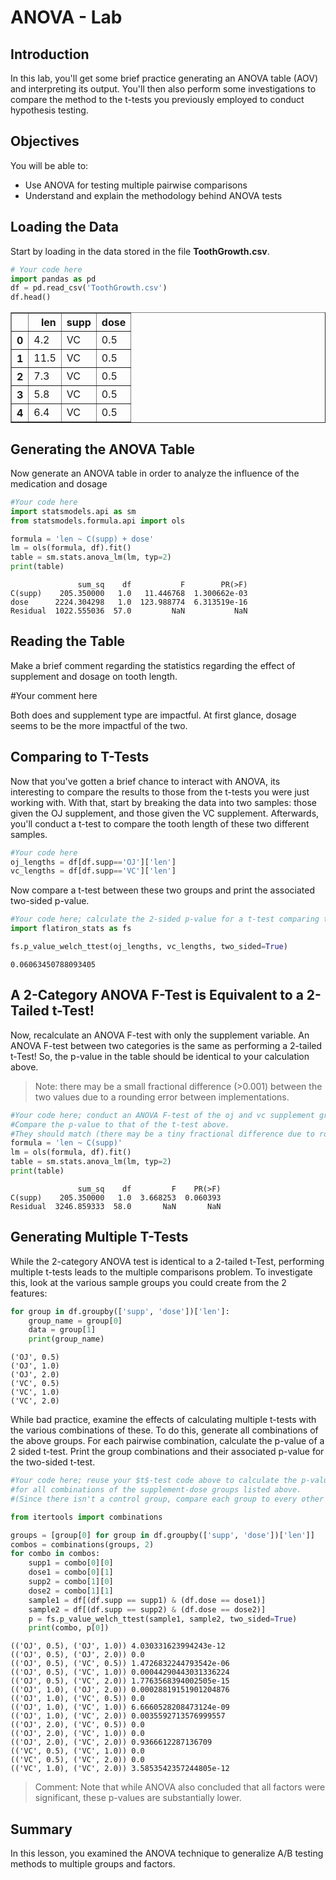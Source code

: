 
# ANOVA  - Lab

## Introduction

In this lab, you'll get some brief practice generating an ANOVA table (AOV) and interpreting its output. You'll then also perform some investigations to compare the method to the t-tests you previously employed to conduct hypothesis testing.

## Objectives

You will be able to:
* Use ANOVA for testing multiple pairwise comparisons
* Understand and explain the methodology behind ANOVA tests

## Loading the Data

Start by loading in the data stored in the file **ToothGrowth.csv**.


```python
# Your code here
import pandas as pd
df = pd.read_csv('ToothGrowth.csv')
df.head()
```




<div>
<style scoped>
    .dataframe tbody tr th:only-of-type {
        vertical-align: middle;
    }

    .dataframe tbody tr th {
        vertical-align: top;
    }

    .dataframe thead th {
        text-align: right;
    }
</style>
<table border="1" class="dataframe">
  <thead>
    <tr style="text-align: right;">
      <th></th>
      <th>len</th>
      <th>supp</th>
      <th>dose</th>
    </tr>
  </thead>
  <tbody>
    <tr>
      <th>0</th>
      <td>4.2</td>
      <td>VC</td>
      <td>0.5</td>
    </tr>
    <tr>
      <th>1</th>
      <td>11.5</td>
      <td>VC</td>
      <td>0.5</td>
    </tr>
    <tr>
      <th>2</th>
      <td>7.3</td>
      <td>VC</td>
      <td>0.5</td>
    </tr>
    <tr>
      <th>3</th>
      <td>5.8</td>
      <td>VC</td>
      <td>0.5</td>
    </tr>
    <tr>
      <th>4</th>
      <td>6.4</td>
      <td>VC</td>
      <td>0.5</td>
    </tr>
  </tbody>
</table>
</div>



## Generating the ANOVA Table

Now generate an ANOVA table in order to analyze the influence of the medication and dosage 


```python
#Your code here
import statsmodels.api as sm
from statsmodels.formula.api import ols

formula = 'len ~ C(supp) + dose'
lm = ols(formula, df).fit()
table = sm.stats.anova_lm(lm, typ=2)
print(table)
```

                   sum_sq    df           F        PR(>F)
    C(supp)    205.350000   1.0   11.446768  1.300662e-03
    dose      2224.304298   1.0  123.988774  6.313519e-16
    Residual  1022.555036  57.0         NaN           NaN


## Reading the Table

Make a brief comment regarding the statistics regarding the effect of supplement and dosage on tooth length.

#Your comment here

Both does and supplement type are impactful. At first glance, dosage seems to be the more impactful of the two.

## Comparing to T-Tests

Now that you've gotten a brief chance to interact with ANOVA, its interesting to compare the results to those from the t-tests you were just working with. With that, start by breaking the data into two samples: those given the OJ supplement, and those given the VC supplement. Afterwards, you'll conduct a t-test to compare the tooth length of these two different samples.


```python
#Your code here
oj_lengths = df[df.supp=='OJ']['len']
vc_lengths = df[df.supp=='VC']['len']
```

Now compare a t-test between these two groups and print the associated two-sided p-value.


```python
#Your code here; calculate the 2-sided p-value for a t-test comparing the two supplement groups.
import flatiron_stats as fs

fs.p_value_welch_ttest(oj_lengths, vc_lengths, two_sided=True)
```




    0.06063450788093405



## A 2-Category ANOVA F-Test is Equivalent to a 2-Tailed t-Test!

Now, recalculate an ANOVA F-test with only the supplement variable. An ANOVA F-test between two categories is the same as performing a 2-tailed t-Test! So, the p-value in the table should be identical to your calculation above.

> Note: there may be a small fractional difference (>0.001) between the two values due to a rounding error between implementations. 


```python
#Your code here; conduct an ANOVA F-test of the oj and vc supplement groups.
#Compare the p-value to that of the t-test above. 
#They should match (there may be a tiny fractional difference due to rounding errors in varying implementations)
formula = 'len ~ C(supp)'
lm = ols(formula, df).fit()
table = sm.stats.anova_lm(lm, typ=2)
print(table)
```

                   sum_sq    df         F    PR(>F)
    C(supp)    205.350000   1.0  3.668253  0.060393
    Residual  3246.859333  58.0       NaN       NaN


## Generating Multiple T-Tests

While the 2-category ANOVA test is identical to a 2-tailed t-Test, performing multiple t-tests leads to the multiple comparisons problem. To investigate this, look at the various sample groups you could create from the 2 features: 


```python
for group in df.groupby(['supp', 'dose'])['len']:
    group_name = group[0]
    data = group[1]
    print(group_name)
```

    ('OJ', 0.5)
    ('OJ', 1.0)
    ('OJ', 2.0)
    ('VC', 0.5)
    ('VC', 1.0)
    ('VC', 2.0)


While bad practice, examine the effects of calculating multiple t-tests with the various combinations of these. To do this, generate all combinations of the above groups. For each pairwise combination, calculate the p-value of a 2 sided t-test. Print the group combinations and their associated p-value for the two-sided t-test.


```python
#Your code here; reuse your $t$-test code above to calculate the p-value for a 2-sided $t$-test
#for all combinations of the supplement-dose groups listed above. 
#(Since there isn't a control group, compare each group to every other group.)

from itertools import combinations

groups = [group[0] for group in df.groupby(['supp', 'dose'])['len']]
combos = combinations(groups, 2)
for combo in combos:
    supp1 = combo[0][0]
    dose1 = combo[0][1]
    supp2 = combo[1][0]
    dose2 = combo[1][1]
    sample1 = df[(df.supp == supp1) & (df.dose == dose1)]
    sample2 = df[(df.supp == supp2) & (df.dose == dose2)]
    p = fs.p_value_welch_ttest(sample1, sample2, two_sided=True)
    print(combo, p[0])
```

    (('OJ', 0.5), ('OJ', 1.0)) 4.030331623994243e-12
    (('OJ', 0.5), ('OJ', 2.0)) 0.0
    (('OJ', 0.5), ('VC', 0.5)) 1.4726832244793542e-06
    (('OJ', 0.5), ('VC', 1.0)) 0.00044290443031336224
    (('OJ', 0.5), ('VC', 2.0)) 1.7763568394002505e-15
    (('OJ', 1.0), ('OJ', 2.0)) 0.00028819151901204876
    (('OJ', 1.0), ('VC', 0.5)) 0.0
    (('OJ', 1.0), ('VC', 1.0)) 6.6660528208473124e-09
    (('OJ', 1.0), ('VC', 2.0)) 0.0035592713576999557
    (('OJ', 2.0), ('VC', 0.5)) 0.0
    (('OJ', 2.0), ('VC', 1.0)) 0.0
    (('OJ', 2.0), ('VC', 2.0)) 0.9366612287136709
    (('VC', 0.5), ('VC', 1.0)) 0.0
    (('VC', 0.5), ('VC', 2.0)) 0.0
    (('VC', 1.0), ('VC', 2.0)) 3.5853542357244805e-12


> Comment: Note that while ANOVA also concluded that all factors were significant, these p-values are substantially lower.

## Summary

In this lesson, you examined the ANOVA technique to generalize A/B testing methods to multiple groups and factors.
